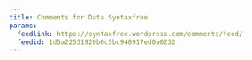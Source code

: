 ```yaml
---
title: Comments for Data.Syntaxfree
params:
  feedlink: https://syntaxfree.wordpress.com/comments/feed/
  feedid: 1d5a22531920b0c5bc948917ed0a0232
---
```

